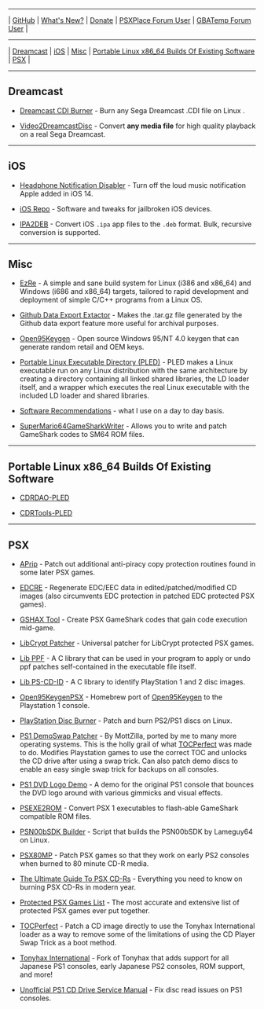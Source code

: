 
-----------------------------------------

| [GitHub](https://github.com/alex-free) | [What's New?](https://github.com/alex-free/alex-free.github.io/commits/master) | [Donate](https://github.com/sponsors/alex-free) | [PSXPlace Forum User](https://www.psx-place.com/members/alexfree.127641/) | [GBATemp Forum User](https://gbatemp.net/members/alexfree.573749/) | 

-----------------------------------------

| [Dreamcast](#dreamcast) | [iOS](#ios) | [Misc](#misc) | [Portable Linux x86_64 Builds Of Existing Software](#portable-linux-x86_64-builds-of-existing-software) | [PSX](#psx) |

-----------------------------------------

## Dreamcast

*   [Dreamcast CDI Burner](dcdib) - Burn any Sega Dreamcast .CDI file on Linux .

*   [Video2DreamcastDisc](video2dreamcastdisc) - Convert **any media file** for high quality playback on a real Sega Dreamcast.

-----------------------------------------

## iOS

*   [Headphone Notification Disabler](headphone-notification-disabler) - Turn off the loud music notification Apple added in iOS 14.

*   [iOS Repo](ios-repo) - Software and tweaks for jailbroken iOS devices.

*   [IPA2DEB](ipa2deb) - Convert iOS `.ipa` app files to the `.deb` format. Bulk, recursive conversion is supported.

-----------------------------------------

## Misc

*   [EzRe](ezre) - A simple and sane build system for Linux (i386 and x86_64) and Windows (i686 and x86_64) targets, tailored to rapid development and deployment of simple C/C++ programs from a Linux OS.

*   [Github Data Export Extactor](gdee) - Makes the .tar.gz file generated by the Github data export feature more useful for archival purposes.

*   [Open95Keygen](open95keygen) - Open source Windows 95/NT 4.0 keygen that can generate random retail and OEM keys.

*   [Portable Linux Executable Directory (PLED)](pled) - PLED makes a Linux executable run on any Linux distribution with the same architecture by creating a directory containing all linked shared libraries, the LD loader itself, and a wrapper which executes the real Linux executable with the included LD loader and shared libraries.

*   [Software Recommendations](software-recommendations) - what I use on a day to day basis.

*   [SuperMario64GameSharkWriter](sm64gsw) - Allows you to write and patch GameShark codes to SM64 ROM files.

-----------------------------------------

## Portable Linux x86_64 Builds Of Existing Software

*   [CDRDAO-PLED](cdrdao)

*   [CDRTools-PLED](cdrtools)

-----------------------------------------

## PSX

*   [APrip](aprip) - Patch out additional anti-piracy copy protection routines found in some later PSX games.

*   [EDCRE](edcre) - Regenerate EDC/EEC data in edited/patched/modified CD images (also circumvents EDC protection in patched EDC protected PSX games).

*   [GSHAX Tool](gshax-tool) - Create PSX GameShark codes that gain code execution mid-game.

*   [LibCrypt Patcher](libcrypt-patcher) - Universal patcher for LibCrypt protected PSX games.

*   [Lib PPF](lib-ppf) - A C library that can be used in your program to apply or undo ppf patches self-contained in the executable file itself.

*   [Lib PS-CD-ID](lib-ps-cd-id) - A C library to identify PlayStation 1 and 2 disc images.

*   [Open95KeygenPSX](open95keygen-psx) - Homebrew port of [Open95Keygen](https://github.com/alex-free/open95keygen) to the Playstation 1 console.

*   [PlayStation Disc Burner](psdb) - Patch and burn PS2/PS1 discs on Linux.

*   [PS1 DemoSwap Patcher](ps1demoswap) - By MottZilla, ported by me to many more operating systems. This is the holly grail of what [TOCPerfect](tocperfect) was made to do. Modifies Playstation games to use the correct TOC and unlocks the CD drive after using a swap trick. Can also patch demo discs to enable an easy single swap trick for backups on all consoles.

*   [PS1 DVD Logo Demo](ps1-dvd-logo-demo) - A demo for the original PS1 console that bounces the DVD logo around with various gimmicks and visual effects.

*   [PSEXE2ROM](psexe2rom) - Convert PSX 1 executables to flash-able GameShark compatible ROM files.

*   [PSN00bSDK Builder](psn00bsdk-builder) - Script that builds the PSN00bSDK by Lameguy64 on Linux.

*   [PSX80MP](psx80mp) - Patch PSX games so that they work on early PS2 consoles when burned to 80 minute CD-R media.

*   [The Ultimate Guide To PSX CD-Rs](psx-cdr) - Everything you need to know on burning PSX CD-Rs in modern year.

*   [Protected PSX Games List](tonyhax-international/anti-piracy-bypass) - The most accurate and extensive list of protected PSX games ever put together.

*   [TOCPerfect](tocperfect)  - Patch a CD image directly to use the Tonyhax International loader as a way to remove some of the limitations of using the CD Player Swap Trick as a boot method.

*   [Tonyhax International](tonyhax-international) - Fork of Tonyhax that adds support for all Japanese PS1 consoles, early Japanese PS2 consoles, ROM support, and more!

*   [Unofficial PS1 CD Drive Service Manual](unofficial-ps1-cd-drive-service-manual) - Fix disc read issues on PS1 consoles.
